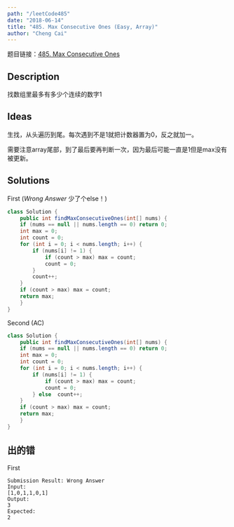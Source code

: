 ```yaml
---
path: "/leetCode485"
date: "2018-06-14"
title: "485. Max Consecutive Ones (Easy, Array)"
author: "Cheng Cai"
---
```


题目链接：[485. Max Consecutive Ones](https://leetcode.com/problems/max-consecutive-ones/description/)

## Description
找数组里最多有多少个连续的数字1

## Ideas
生找，从头遍历到尾。每次遇到不是1就把计数器置为0，反之就加一。

需要注意array尾部，到了最后要再判断一次，因为最后可能一直是1但是max没有被更新。

## Solutions
First (*Wrong Answer* 少了个else！)
```java
class Solution {
    public int findMaxConsecutiveOnes(int[] nums) {
 	if (nums == null || nums.length == 0) return 0;
	int max = 0;
	int count = 0;
	for (int i = 0; i < nums.length; i++) {
		if (nums[i] != 1) {	
			if (count > max) max = count;
			count = 0;
		}
		count++;
	}  
	if (count > max) max = count;
	return max;     
    }
}
```

Second (AC) 
```java
class Solution {
    public int findMaxConsecutiveOnes(int[] nums) {
 	if (nums == null || nums.length == 0) return 0;
	int max = 0;
	int count = 0;
	for (int i = 0; i < nums.length; i++) {
		if (nums[i] != 1) {	
			if (count > max) max = count;
			count = 0;
		} else 	count++;
	}  
	if (count > max) max = count;
	return max;     
    }
}
```

## 出的错
First
```
Submission Result: Wrong Answer 
Input:
[1,0,1,1,0,1]
Output:
3
Expected:
2
```